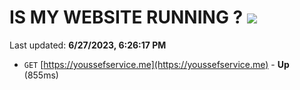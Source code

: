 # IS MY WEBSITE RUNNING ? [![](https://img.shields.io/static/v1?label=Sponsor&message=%E2%9D%A4&logo=GitHub&color=%23fe8e86)](https://github.com/sponsors/<username>)

Last updated: **6/27/2023, 6:26:17 PM**

- `GET` [https://youssefservice.me](https://youssefservice.me) - **Up** (855ms)
